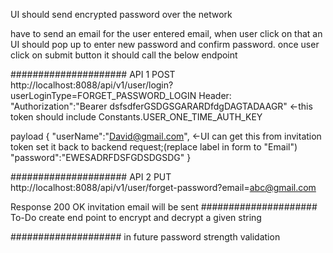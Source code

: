UI should send encrypted password over the network

have to send an email for the user entered email, when user click on that an UI should pop up
to enter new password and confirm password.
once user click on submit button it should call the below endpoint 

##################### API 1
POST
http://localhost:8088/api/v1/user/login?userLoginType=FORGET_PASSWORD_LOGIN
Header:
"Authorization":"Bearer dsfsdferGSDGSGARARDfdgDAGTADAAGR"  <-this token should include Constants.USER_ONE_TIME_AUTH_KEY

payload
{
   "userName":"David@gmail.com", <-UI can get this from invitation token set it back to backend request;(replace label in form to "Email")
   "password":"EWESADRFDSFGDSDGSDG"
}

##################### API 2
PUT
http://localhost:8088/api/v1/user/forget-password?email=abc@gmail.com


Response
200 OK
invitation email will be sent
#####################
To-Do
create end point to encrypt and decrypt a given string



####################
in future
password strength validation